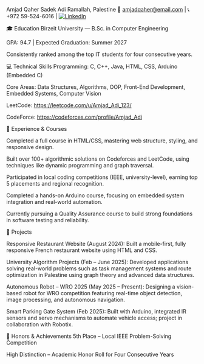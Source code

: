 Amjad Qaher Sadek Adi
Ramallah, Palestine
📧 amjadqaher@email.com | 📞 +972 59-524-6016 | [![LinkedIn](https://img.shields.io/badge/LinkedIn-0A66C2?style=for-the-badge&logo=linkedin&logoColor=white)](https://www.linkedin.com/in/amjad-adi-308b06338)

🎓 Education
Birzeit University — B.Sc. in Computer Engineering

GPA: 94.7 | Expected Graduation: Summer 2027

Consistently ranked among the top IT students for four consecutive years.

💻 Technical Skills
Programming: C, C++, Java, HTML, CSS, Arduino (Embedded C)

Core Areas: Data Structures, Algorithms, OOP, Front-End Development, Embedded Systems, Computer Vision

LeetCode: https://leetcode.com/u/Amjad_Adi_123/

CodeForce: https://codeforces.com/profile/Amjad_Adi

🧠 Experience & Courses

Completed a full course in HTML/CSS, mastering web structure, styling, and responsive design.

Built over 100+ algorithmic solutions on Codeforces and LeetCode, using techniques like dynamic programming and graph traversal.

Participated in local coding competitions (IEEE, university-level), earning top 5 placements and regional recognition.

Completed a hands-on Arduino course, focusing on embedded system integration and real-world automation.

Currently pursuing a Quality Assurance course to build strong foundations in software testing and reliability.

🔬 Projects

Responsive Restaurant Website (August 2024):
Built a mobile-first, fully responsive French restaurant website using HTML and CSS.

University Algorithm Projects (Feb – June 2025):
Developed applications solving real-world problems such as task management systems and route optimization in Palestine using graph theory and advanced data structures.

Autonomous Robot – WRO 2025 (May 2025 – Present):
Designing a vision-based robot for WRO competition featuring real-time object detection, image processing, and autonomous navigation.

Smart Parking Gate System (Feb 2025):
Built with Arduino, integrated IR sensors and servo mechanisms to automate vehicle access; project in collaboration with Robotix.

🏅 Honors & Achievements
5th Place – Local IEEE Problem-Solving Competition

High Distinction – Academic Honor Roll for Four Consecutive Years
